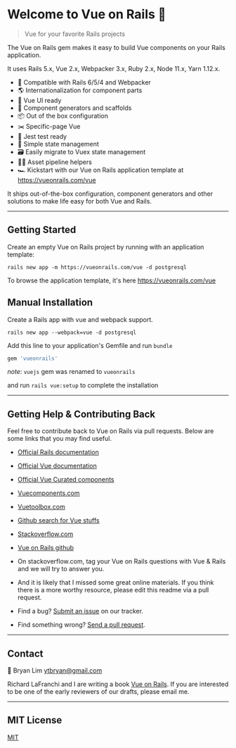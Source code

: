 # Welcome to Vue on Rails 💎

> Vue for your favorite Rails projects

The Vue on Rails gem makes it easy to build Vue components on your Rails application.

It uses Rails 5.x, Vue 2.x, Webpacker 3.x, Ruby 2.x, Node 11.x, Yarn 1.12.x.

- 💎 Compatible with Rails 6/5/4 and Webpacker
- 🌎 Internationalization for component parts
- 🖖 Vue UI ready
- 🔨 Component generators and scaffolds
- 📦 Out of the box configuration
- ✂️ Specific-page Vue
- 🤡 Jest test ready
- 🎯 Simple state management
- 🗃 Easily migrate to Vuex state management
- 👷🏻️ Asset pipeline helpers
- 🏎 Kickstart with our Vue on Rails application template at https://vueonrails.com/vue

It ships out-of-the-box configuration, component generators and other solutions to make life easy for both Vue and Rails.

---

## Getting Started

Create an empty Vue on Rails project by running with an application template:

```
rails new app -m https://vueonrails.com/vue -d postgresql
```

To browse the application template, it's here https://vueonrails.com/vue

## Manual Installation

Create a Rails app with vue and webpack support.

```
rails new app --webpack=vue -d postgresql
```

Add this line to your application's Gemfile and run `bundle`

```ruby
gem 'vueonrails'
```
*note*: `vuejs` gem was renamed to `vueonrails`

and run `rails vue:setup` to complete the installation

---

## Getting Help & Contributing Back

Feel free to contribute back to Vue on Rails via pull requests. Below are some links that you may find useful.

- [Official Rails documentation](https://guides.rubyonrails.org)
- [Official Vue documentation](https://vuejs.org/v2/guide/)
- [Official Vue Curated components](https://curated.vuejs.org)
- [Vuecomponents.com](https://vuecomponents.com)
- [Vuetoolbox.com](http://www.vuetoolbox.com)
- [Github search for Vue stuffs](https://github.com/search?o=desc&q=vue&s=stars&type=Repositories)
- [Stackoverflow.com](https://stackoverflow.com/questions/tagged/vue.js+ruby-on-rails)
- [Vue on Rails github](https://github.com/vueonrails)

- On stackoverflow.com, tag your Vue on Rails questions with Vue & Rails and we will try to answer you.

- And it is likely that I missed some great online materials. If you think there is a more worthy resource, please edit this readme via a pull request.

- Find a bug? [Submit an issue](https://github.com/vueonrails/vueonrails/issues) on our tracker.

- Find something wrong? [Send a pull request](https://github.com/vueonrails/vueonrails/pulls).

---

## Contact

📮 Bryan Lim ytbryan@gmail.com

Richard LaFranchi and I are writing a book [Vue on Rails](https://vueonrails.com). If you are interested to be one of the early reviewers of our drafts, please email me.

---

## MIT License

[MIT](LICENSE.md)
